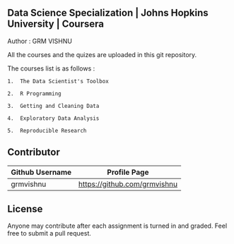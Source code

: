 ## Data Science Specialization | Johns Hopkins University | Coursera

Author : GRM VISHNU

All the courses and the quizes are uploaded in this git repository.

The courses list is as follows :

    1.  The Data Scientist's Toolbox
    
    2.  R Programming
    
    3.  Getting and Cleaning Data
    
    4.  Exploratory Data Analysis
    
    5.  Reproducible Research

## Contributor 

| Github Username | Profile Page |
|-----------------|--------------|
| grmvishnu       | https://github.com/grmvishnu |

## License

Anyone may contribute after each assignment is turned in and graded. Feel free to submit a pull request.

